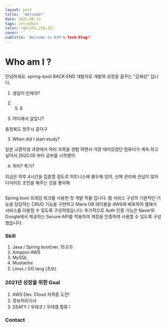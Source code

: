 ```yaml
---
layout: post
title:  "Welcome!"
date: 2021-06-12
tags: introduce
color: rgb(255,210,32)
cover: ''
subtitle: 'Welcome to KIM's Tech-Blog!'
---
```


# Who am I ?

안녕하세요. spring-boot BACK-END 개발자로 개발와 성장을 꿈꾸는 "김재성" 입니다.

1. 생일이 언제야?

1995. 5. 6

2. 어디에서 살았니?

충정북도 청주시 흥덕구

3. When did I start study? 

일본 교환학생 과정에서 여러 과목을 경험 하면서 가장 재미있었던 컴퓨터가 계속 하고 싶어서 2020.05 부터 공부를 시작했어

4. 취미? 특기?

지금은 하루 4시간을 집중할 정도로 피트니스에 몰두해 있어, 신체 관리에 관심이 많아 다이어트 조언을 해주는 것을 좋아해

##  

Spring boot 프레임 워크를 사용한 첫 개발 작품 입니다. 웹 서비스 구성의 기본적인 기능을 담당하는 CRUD 기능을 구현하고 Maria DB 테이블을 AWS에 배포하여 웹에서 서비스를 이용할 수 있도록 구성하였습니다.
추가적으로 Auth 인증 기능은 Naver와 Google에서 제공하는 Secure API를 적용하여 계정을 인증하여 사용할 수 있도록 구성했습니다.

### Skill

1. Java / Spring boot(ver. 15.0.1)
2. Amazon AWS
3. MySQL
4. Mustache
5. Linux / GO lang (초보)

### 2021년 성장을 위한 Goal

1. AWS Dev. Cloud 자격증 도전!
2. 정보처리기사
3. SSAFY / 우테코 / 우테캠 합류 !

### Contact

